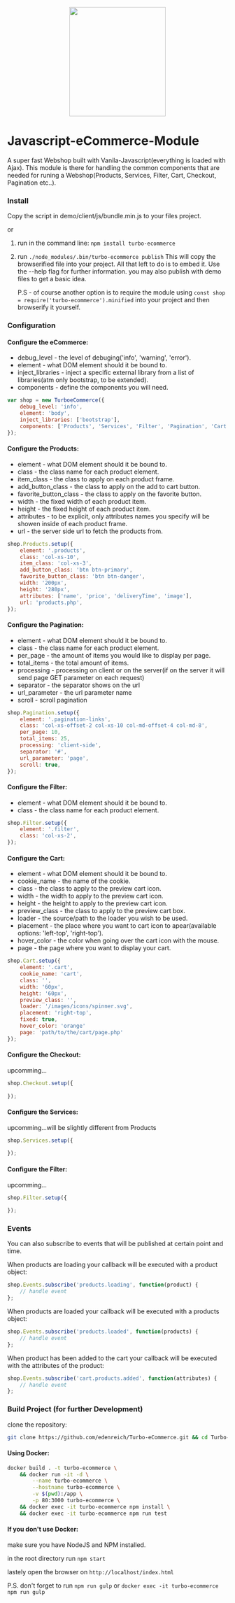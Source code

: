 <p align="center"><img src="https://s21.postimg.cc/6ak2pw1l3/laptop.png" width="220px" height="250px"></p>

# Javascript-eCommerce-Module
A super fast Webshop built with Vanila-Javascript(everything is loaded with Ajax). This module is there for handling the common components that are needed for runing a Webshop(Products, Services, Filter, Cart, Checkout, Pagination etc..).

### Install
Copy the script in demo/client/js/bundle.min.js to your files project.

or

1) run in the command line: ```npm install turbo-ecommerce```
2) run ```./node_modules/.bin/turbo-ecommerce publish``` 
   This will copy the browserified file into your project. All that left to do is to embed it.
   Use the --help flag for further information. you may also publish with demo files to get a basic idea.

   P.S - of course another option is to require the module using ```const shop = require('turbo-ecommerce').minified``` into your project and then browserify it yourself.

### Configuration

#### Configure the eCommerce:
- debug_level - the level of debuging('info', 'warning', 'error').
- element - what DOM element should it be bound to.
- inject_libraries - inject a specific external library from a list of libraries(atm only bootstrap, to be extended).
- components - define the components you will need.
```javascript
var shop = new TurboeCommerce({
	debug_level: 'info',
	element: 'body',
	inject_libraries: ['bootstrap'],
	components: ['Products', 'Services', 'Filter', 'Pagination', 'Cart']
});
```

#### Configure the Products:
- element - what DOM element should it be bound to.
- class - the class name for each product element.
- item_class - the class to apply on each product frame.
- add_button_class - the class to apply on the add to cart button.
- favorite_button_class - the class to apply on the favorite button.
- width - the fixed width of each product item.
- height - the fixed height of each product item.
- attributes - to be explicit, only attributes names you specify will be showen inside of each product frame.
- url - the server side url to fetch the products from.
```javascript
shop.Products.setup({
	element: '.products',
	class: 'col-xs-10',
	item_class: 'col-xs-3',
	add_button_class: 'btn btn-primary',
	favorite_button_class: 'btn btn-danger',
	width: '200px',
	height: '280px',
	attributes: ['name', 'price', 'deliveryTime', 'image'],
	url: 'products.php',
});
```
#### Configure the Pagination:
- element - what DOM element should it be bound to.
- class - the class name for each product element.
- per_page - the amount of items you would like to display per page.
- total_items - the total amount of items.
- processing - processing on client or on the server(if on the server it will send page GET parameter on each request)
- separator - the separator shows on the url
- url_parameter - the url parameter name
- scroll - scroll pagination
```javascript
shop.Pagination.setup({
	element: '.pagination-links',
	class: 'col-xs-offset-2 col-xs-10 col-md-offset-4 col-md-8',
	per_page: 10,
	total_items: 25,
	processing: 'client-side',
	separator: '#',
	url_parameter: 'page',
	scroll: true,
});
```
#### Configure the Filter:
- element - what DOM element should it be bound to.
- class - the class name for each product element.
```javascript
shop.Filter.setup({
	element: '.filter',
	class: 'col-xs-2',
});
```

#### Configure the Cart:
- element - what DOM element should it be bound to.
- cookie_name - the name of the cookie.
- class - the class to apply to the preview cart icon.
- width - the width to apply to the preview cart icon.
- height - the height to apply to the preview cart icon.
- preview_class - the class to apply to the preview cart box.
- loader - the source/path to the loader you wish to be used.
- placement - the place where you want to cart icon to apear(available options: 'left-top', 'right-top').
- hover_color - the color when going over the cart icon with the mouse.
- page - the page where you want to display your cart.
```javascript
shop.Cart.setup({
	element: '.cart',
	cookie_name: 'cart',
	class: '',
	width: '60px',
	height: '60px',
	preview_class: '',
	loader: '/images/icons/spinner.svg',
	placement: 'right-top',
	fixed: true,
	hover_color: 'orange'
	page: 'path/to/the/cart/page.php'
});
```

#### Configure the Checkout:
upcomming...
```javascript
shop.Checkout.setup({
	
});
```

#### Configure the Services:
upcomming...will be slightly different from Products
```javascript
shop.Services.setup({
	
});
```

#### Configure the Filter:
upcomming...
```javascript
shop.Filter.setup({
	
});
```

### Events
You can also subscribe to events that will be published at certain point and time.

When products are loading your callback will be executed with a product object:
```javascript
shop.Events.subscribe('products.loading', function(product) {
	// handle event
};
```

When products are loaded your callback will be executed with a products object:
```javascript
shop.Events.subscribe('products.loaded', function(products) {
	// handle event
};
```

When product has been added to the cart your callback will be executed with the attributes of the product:
```javascript
shop.Events.subscribe('cart.products.added', function(attributes) {
	// handle event
};
```

### Build Project (for further Development)
clone the repository:
```sh
git clone https://github.com/edenreich/Turbo-eCommerce.git && cd Turbo-eCommerce
```

#### Using Docker:
```sh
docker build . -t turbo-ecommerce \
	&& docker run -it -d \
		--name turbo-ecommerce \
		--hostname turbo-ecommerce \
		-v $(pwd):/app \
		-p 80:3000 turbo-ecommerce \
	&& docker exec -it turbo-ecommerce npm install \
	&& docker exec -it turbo-ecommerce npm run test
```

#### If you don't use Docker:
make sure you have NodeJS and NPM installed.

in the root directory run ```npm start```

lastely open the browser on ```http://localhost/index.html```

P.S. don't forget to run ```npm run gulp``` or ```docker exec -it turbo-ecommerce npm run gulp```